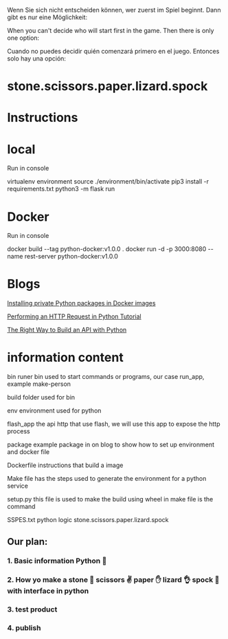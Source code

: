 Wenn Sie sich nicht entscheiden können, wer zuerst im Spiel beginnt. Dann gibt es nur eine Möglichkeit:

When you can't decide who will start first in the game. Then there is only one option: 

Cuando no puedes decidir quién comenzará primero en el juego. Entonces solo hay una opción:

# stone.scissors.paper.lizard.spock

# Instructions

# local
Run in console

  virtualenv environment
  source ./environment/bin/activate
  pip3 install -r requirements.txt
  python3 -m flask run

# Docker
Run in console

  docker build --tag python-docker:v1.0.0 .
  docker run -d -p 3000:8080 --name rest-server python-docker:v1.0.0


# Blogs
[Installing private Python packages in Docker images](https://medium.com/packagr/installing-private-python-packages-in-a-docker-images-fb1872409ed0)

[Performing an HTTP Request in Python Tutorial](https://www.datacamp.com/tutorial/making-http-requests-in-python)

[The Right Way to Build an API with Python](https://towardsdatascience.com/the-right-way-to-build-an-api-with-python-cd08ab285f8f)


# information content

bin runer bin used to start commands or programs, our case run_app, example make-person

build folder used for bin

env environment used for python 

flash_app the api http that use flash, we will use this app to expose the http process 

package example package in on blog to show how to set up environment and docker file

Dockerfile instructions that build a image

Make file has the steps used to generate the environment for a python service

setup.py this file is used to make the build using wheel in make file is the command

SSPES.txt python logic stone.scissors.paper.lizard.spock


## Our plan: 

### 1. Basic information Python :snake:

### 2. How yo make a stone :punch: scissors :v: paper :hand: lizard :ok_hand: spock :metal: with interface in python

### 3. test product

### 4. publish 
